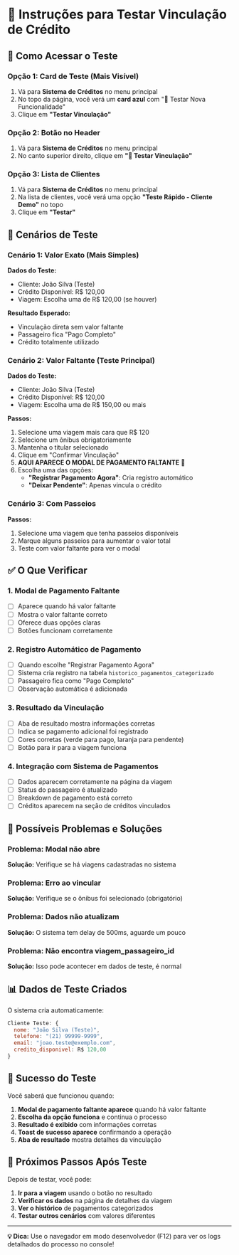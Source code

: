 # 🧪 Instruções para Testar Vinculação de Crédito

## 📍 Como Acessar o Teste

### Opção 1: Card de Teste (Mais Visível)
1. Vá para **Sistema de Créditos** no menu principal
2. No topo da página, você verá um **card azul** com "🧪 Testar Nova Funcionalidade"
3. Clique em **"Testar Vinculação"**

### Opção 2: Botão no Header
1. Vá para **Sistema de Créditos** no menu principal
2. No canto superior direito, clique em **"🧪 Testar Vinculação"**

### Opção 3: Lista de Clientes
1. Vá para **Sistema de Créditos** no menu principal
2. Na lista de clientes, você verá uma opção **"Teste Rápido - Cliente Demo"** no topo
3. Clique em **"Testar"**

## 🎯 Cenários de Teste

### Cenário 1: Valor Exato (Mais Simples)
**Dados do Teste:**
- Cliente: João Silva (Teste)
- Crédito Disponível: R$ 120,00
- Viagem: Escolha uma de R$ 120,00 (se houver)

**Resultado Esperado:**
- Vinculação direta sem valor faltante
- Passageiro fica "Pago Completo"
- Crédito totalmente utilizado

### Cenário 2: Valor Faltante (Teste Principal)
**Dados do Teste:**
- Cliente: João Silva (Teste)
- Crédito Disponível: R$ 120,00
- Viagem: Escolha uma de R$ 150,00 ou mais

**Passos:**
1. Selecione uma viagem mais cara que R$ 120
2. Selecione um ônibus obrigatoriamente
3. Mantenha o titular selecionado
4. Clique em "Confirmar Vinculação"
5. **AQUI APARECE O MODAL DE PAGAMENTO FALTANTE** 🎯
6. Escolha uma das opções:
   - **"Registrar Pagamento Agora"**: Cria registro automático
   - **"Deixar Pendente"**: Apenas vincula o crédito

### Cenário 3: Com Passeios
**Passos:**
1. Selecione uma viagem que tenha passeios disponíveis
2. Marque alguns passeios para aumentar o valor total
3. Teste com valor faltante para ver o modal

## ✅ O Que Verificar

### 1. Modal de Pagamento Faltante
- [ ] Aparece quando há valor faltante
- [ ] Mostra o valor faltante correto
- [ ] Oferece duas opções claras
- [ ] Botões funcionam corretamente

### 2. Registro Automático de Pagamento
- [ ] Quando escolhe "Registrar Pagamento Agora"
- [ ] Sistema cria registro na tabela `historico_pagamentos_categorizado`
- [ ] Passageiro fica como "Pago Completo"
- [ ] Observação automática é adicionada

### 3. Resultado da Vinculação
- [ ] Aba de resultado mostra informações corretas
- [ ] Indica se pagamento adicional foi registrado
- [ ] Cores corretas (verde para pago, laranja para pendente)
- [ ] Botão para ir para a viagem funciona

### 4. Integração com Sistema de Pagamentos
- [ ] Dados aparecem corretamente na página da viagem
- [ ] Status do passageiro é atualizado
- [ ] Breakdown de pagamento está correto
- [ ] Créditos aparecem na seção de créditos vinculados

## 🐛 Possíveis Problemas e Soluções

### Problema: Modal não abre
**Solução:** Verifique se há viagens cadastradas no sistema

### Problema: Erro ao vincular
**Solução:** Verifique se o ônibus foi selecionado (obrigatório)

### Problema: Dados não atualizam
**Solução:** O sistema tem delay de 500ms, aguarde um pouco

### Problema: Não encontra viagem_passageiro_id
**Solução:** Isso pode acontecer em dados de teste, é normal

## 📊 Dados de Teste Criados

O sistema cria automaticamente:

```javascript
Cliente Teste: {
  nome: "João Silva (Teste)",
  telefone: "(21) 99999-9999",
  email: "joao.teste@exemplo.com",
  credito_disponivel: R$ 120,00
}
```

## 🎉 Sucesso do Teste

Você saberá que funcionou quando:

1. **Modal de pagamento faltante aparece** quando há valor faltante
2. **Escolha da opção funciona** e continua o processo
3. **Resultado é exibido** com informações corretas
4. **Toast de sucesso aparece** confirmando a operação
5. **Aba de resultado** mostra detalhes da vinculação

## 🚀 Próximos Passos Após Teste

Depois de testar, você pode:

1. **Ir para a viagem** usando o botão no resultado
2. **Verificar os dados** na página de detalhes da viagem
3. **Ver o histórico** de pagamentos categorizados
4. **Testar outros cenários** com valores diferentes

---

**💡 Dica:** Use o navegador em modo desenvolvedor (F12) para ver os logs detalhados do processo no console!